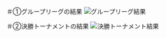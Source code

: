 ＃①グループリーグの結果
![グループリーグ結果](https://user-images.githubusercontent.com/58513632/73136917-509d9c80-4096-11ea-8099-19c79f214d51.png)

＃②決勝トーナメントの結果
![決勝トーナメント結果](https://user-images.githubusercontent.com/58513632/73136918-54312380-4096-11ea-9c47-0479f88ea276.png)
